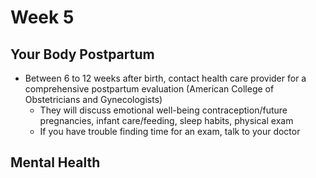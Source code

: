 # Week 5
## Your Body Postpartum
- Between 6 to 12 weeks after birth, contact health care provider for a comprehensive postpartum evaluation (American College of Obstetricians and Gynecologists) 
    - They will discuss emotional well-being contraception/future pregnancies, infant care/feeding, sleep habits, physical exam 
    - If you have trouble finding time for an exam, talk to your doctor 

## Mental Health
